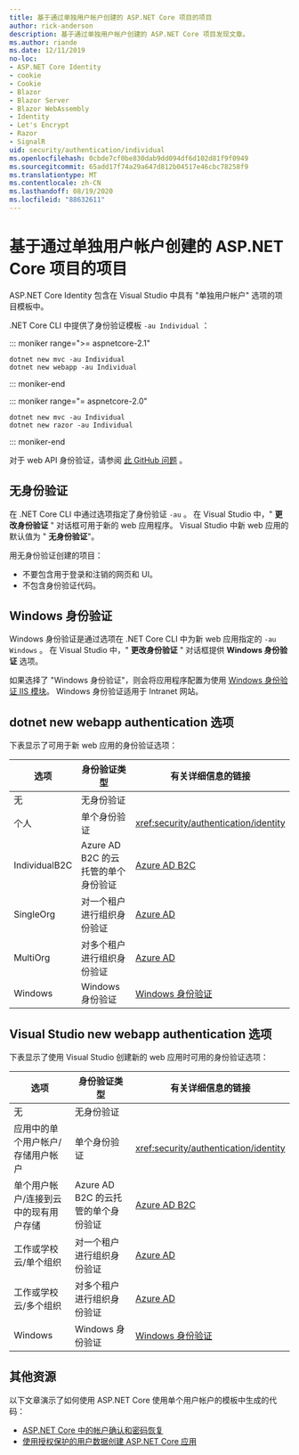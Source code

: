 ```yaml
---
title: 基于通过单独用户帐户创建的 ASP.NET Core 项目的项目
author: rick-anderson
description: 基于通过单独用户帐户创建的 ASP.NET Core 项目发现文章。
ms.author: riande
ms.date: 12/11/2019
no-loc:
- ASP.NET Core Identity
- cookie
- Cookie
- Blazor
- Blazor Server
- Blazor WebAssembly
- Identity
- Let's Encrypt
- Razor
- SignalR
uid: security/authentication/individual
ms.openlocfilehash: 0cbde7cf0be830dab9dd094df6d102d81f9f0949
ms.sourcegitcommit: 65add17f74a29a647d812b04517e46cbc78258f9
ms.translationtype: MT
ms.contentlocale: zh-CN
ms.lasthandoff: 08/19/2020
ms.locfileid: "88632611"
---
```

# <a name="articles-based-on-aspnet-core-projects-created-with-individual-user-accounts"></a>基于通过单独用户帐户创建的 ASP.NET Core 项目的项目

ASP.NET Core Identity 包含在 Visual Studio 中具有 "单独用户帐户" 选项的项目模板中。

.NET Core CLI 中提供了身份验证模板 `-au Individual` ：

::: moniker range=">= aspnetcore-2.1"

```dotnetcli
dotnet new mvc -au Individual
dotnet new webapp -au Individual
```

::: moniker-end

::: moniker range="= aspnetcore-2.0"

```dotnetcli
dotnet new mvc -au Individual
dotnet new razor -au Individual
```

::: moniker-end

对于 web API 身份验证，请参阅 [此 GitHub 问题](https://github.com/dotnet/AspNetCore/issues/5833) 。

<a name="no"></a>

## <a name="no-authentication"></a>无身份验证

在 .NET Core CLI 中通过选项指定了身份验证 `-au` 。 在 Visual Studio 中，" **更改身份验证** " 对话框可用于新的 web 应用程序。 Visual Studio 中新 web 应用的默认值为 " **无身份验证**"。

用无身份验证创建的项目：

* 不要包含用于登录和注销的网页和 UI。
* 不包含身份验证代码。

<a name="win"></a>

## <a name="windows-authentication"></a>Windows 身份验证

Windows 身份验证是通过选项在 .NET Core CLI 中为新 web 应用指定的 `-au Windows` 。 在 Visual Studio 中，" **更改身份验证** " 对话框提供 **Windows 身份验证** 选项。

如果选择了 "Windows 身份验证"，则会将应用程序配置为使用 [Windows 身份验证 IIS 模块](xref:host-and-deploy/iis/modules)。 Windows 身份验证适用于 Intranet 网站。

## <a name="dotnet-new-webapp-authentication-options"></a>dotnet new webapp authentication 选项

下表显示了可用于新 web 应用的身份验证选项：

| 选项 | 身份验证类型 | 有关详细信息的链接 |
 | ----------------- | ------------ | ---------- |
| 无            |  无身份验证 | | 
| 个人      |  单个身份验证 | <xref:security/authentication/identity>
| IndividualB2C   |  Azure AD B2C 的云托管的单个身份验证 | [Azure AD B2C](/azure/active-directory-b2c/) |
| SingleOrg       |  对一个租户进行组织身份验证 | [Azure AD](/azure/active-directory/develop/quickstart-v2-aspnet-core-webapp) |
| MultiOrg        |  对多个租户进行组织身份验证 | [Azure AD](/azure/active-directory/develop/quickstart-v2-aspnet-core-webapp) |
| Windows         |  Windows 身份验证 | [Windows 身份验证](xref:security/authentication/windowsauth)

## <a name="visual-studio-new-webapp-authentication-options"></a>Visual Studio new webapp authentication 选项

下表显示了使用 Visual Studio 创建新的 web 应用时可用的身份验证选项：

| 选项 | 身份验证类型 | 有关详细信息的链接 |
 | ----------------- | ------------ | ---------- |
| 无            |  无身份验证 | | 
| 应用中的单个用户帐户/存储用户帐户 |  单个身份验证 | <xref:security/authentication/identity> |
| 单个用户帐户/连接到云中的现有用户存储 |  Azure AD B2C 的云托管的单个身份验证 | [Azure AD B2C](/azure/active-directory-b2c/) |
| 工作或学校云/单个组织  |  对一个租户进行组织身份验证 | [Azure AD](/azure/active-directory/develop/quickstart-v2-aspnet-core-webapp) |
| 工作或学校云/多个组织 |  对多个租户进行组织身份验证 | [Azure AD](/azure/active-directory/develop/quickstart-v2-aspnet-core-webapp) |
| Windows         |  Windows 身份验证 | [Windows 身份验证](xref:security/authentication/windowsauth)

## <a name="additional-resources"></a>其他资源

以下文章演示了如何使用 ASP.NET Core 使用单个用户帐户的模板中生成的代码：

* [ASP.NET Core 中的帐户确认和密码恢复](xref:security/authentication/accconfirm)
* [使用授权保护的用户数据创建 ASP.NET Core 应用](xref:security/authorization/secure-data)
